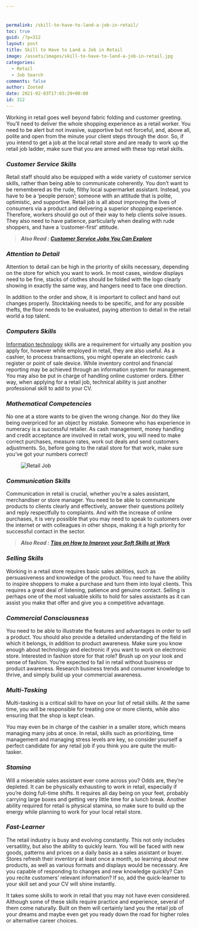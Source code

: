 ```yaml
---


permalink: /skill-to-have-to-land-a-job-in-retail/
toc: true
guid: /?p=312
layout: post
title: Skill to Have to Land a Job in Retail
image: /assets/images/skill-to-have-to-land-a-job-in-retail.jpg
categories:
  - Retail
  - Job Search
comments: false
author: Zooted
date: 2021-02-03T17:03:29+00:00
id: 312
---
```

Working in retail goes well beyond fabric folding and customer greeting. You&#8217;ll need to deliver the whole shopping experience as a retail worker. You need to be alert but not invasive, supportive but not forceful, and, above all, polite and open from the minute your client steps through the door. So, if you intend to get a job at the local retail store and are ready to work up the retail job ladder, make sure that you are armed with these top retail skills.

### ***Customer Service Skills***

Retail staff should also be equipped with a wide variety of customer service skills, rather than being able to communicate coherently. You don&#8217;t want to be remembered as the rude, filthy local supermarket assistant. Instead, you have to be a &#8216;people person&#8217;; someone with an attitude that is polite, optimistic, and supportive. Retail job is all about improving the lives of consumers via a product and delivering a superior shopping experience. Therefore, workers should go out of their way to help clients solve issues. They also need to have patience, particularly when dealing with rude shoppers, and have a &#8216;customer-first&#8217; attitude.

<blockquote class="wp-block-quote">
  <p>
    <strong><em>Also Read : <a href="/customer-service-jobs-you-can-explore/">Customer Service Jobs You Can Explore</a></em></strong>
  </p>
</blockquote>

### ***Attention to Detail***

Attention to detail can be high in the priority of skills necessary, depending on the store for which you want to work. In most cases, window displays need to be fine, stacks of clothes should be folded with the logo clearly showing in exactly the same way, and hangers need to face one direction.

In addition to the order and show, it is important to collect and hand out changes properly. Stocktaking needs to be specific, and for any possible thefts, the floor needs to be evaluated, paying attention to detail in the retail world a top talent.

### ***Computers Skills***

[Information technology](/high-paying-tech-jobs-in-2021/) skills are a requirement for virtually any position you apply for, however while employed in retail, they are also useful. As a cashier, to process transactions, you might operate an electronic cash register or point of sale device. While inventory control and financial reporting may be achieved through an information system for management. You may also be put in charge of handling online customer orders. Either way, when applying for a retail job, technical ability is just another professional skill to add to your CV.

### ***Mathematical Competencies***

No one at a store wants to be given the wrong change. Nor do they like being overpriced for an object by mistake. Someone who has experience in numeracy is a successful retailer. As cash management, money handling and credit acceptance are involved in retail work, you will need to make correct purchases, measure rates, work out deals and send customers adjustments. So, before going to the ratail store for that work, make sure you&#8217;ve got your numbers correct!

<figure class="wp-block-image size-large">

<img loading="lazy" width="1024" height="600" src="/wp-content/uploads/2021/02/Retail-Jobs-1024x600.jpg" alt="Retail Job" class="wp-image-313" srcset="/wp-content/uploads/2021/02/Retail-Jobs-1024x600.jpg 1024w, /wp-content/uploads/2021/02/Retail-Jobs-300x176.jpg 300w, /wp-content/uploads/2021/02/Retail-Jobs-768x450.jpg 768w, /wp-content/uploads/2021/02/Retail-Jobs.jpg 1030w" sizes="(max-width: 1024px) 100vw, 1024px" /> </figure> 

### ***Communication Skills***

Communication in retail is crucial, whether you&#8217;re a sales assistant, merchandiser or store manager. You need to be able to communicate products to clients clearly and effectively, answer their questions politely and reply respectfully to complaints. And with the increase of online purchases, it is very possible that you may need to speak to customers over the internet or with colleagues in other shops, making it a high priority for successful contact in the sector.

<blockquote class="wp-block-quote">
  <p>
    <strong><em>Also Read : <a href="/tips-on-how-to-improve-your-soft-skills-at-work/">Tips on How to Improve your Soft Skills at Work</a></em></strong>
  </p>
</blockquote>

### ***Selling Skills***

Working in a retail store requires basic sales abilities, such as persuasiveness and knowledge of the product. You need to have the ability to inspire shoppers to make a purchase and turn them into loyal clients. This requires a great deal of listening, patience and genuine contact. Selling is perhaps one of the most valuable skills to hold for sales assistants as it can assist you make that offer and give you a competitive advantage.

### ***Commercial Consciousness***

You need to be able to illustrate the features and advantages in order to sell a product. You should also provide a detailed understanding of the field in which it belongs, in addition to product awareness. Make sure you know enough about technology and electronic if you want to work on electronic store. Interested in fashion store for that role? Brush up on your look and sense of fashion. You&#8217;re expected to fail in retail without business or product awareness. Research business trends and consumer knowledge to thrive, and simply build up your commercial awareness.

### ***Multi-Tasking***

Multi-tasking is a critical skill to have on your list of retail skills. At the same time, you will be responsible for treating one or more clients, while also ensuring that the shop is kept clean.

You may even be in charge of the cashier in a smaller store, which means managing many jobs at once. In retail, skills such as prioritizing, time management and managing stress levels are key, so consider yourself a perfect candidate for any retail job if you think you are quite the multi-tasker.

### ***Stamina***

Will a miserable sales assistant ever come across you? Odds are, they&#8217;re depleted. It can be physically exhausting to work in retail, especially if you&#8217;re doing full-time shifts. It requires all day being on your feet, probably carrying large boxes and getting very little time for a lunch break. Another ability required for retail is physical stamina, so make sure to build up the energy while planning to work for your local retail store.

### ***Fast-Learner***

The retail industry is busy and evolving constantly. This not only includes versatility, but also the ability to quickly learn. You will be faced with new goods, patterns and prices on a daily basis as a sales assistant or buyer. Stores refresh their inventory at least once a month, so learning about new products, as well as various formats and displays would be necessary. Are you capable of responding to changes and new knowledge quickly? Can you recite customers&#8217; relevant information? If so, add the quick-learner to your skill set and your CV will shine instantly.

It takes some skills to work in retail that you may not have even considered. Although some of these skills require practice and experience, several of them come naturally. Built on them will certainly land you the retail job of your dreams and maybe even get you ready down the road for higher roles or alternative career choices.